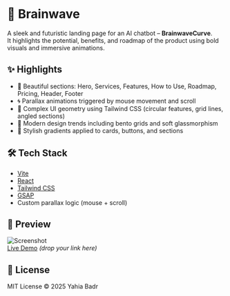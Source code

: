 # 🧠 Brainwave

A sleek and futuristic landing page for an AI chatbot – **BrainwaveCurve**.  
It highlights the potential, benefits, and roadmap of the product using bold visuals and immersive animations.

## ✨ Highlights

- 🎯 Beautiful sections: Hero, Services, Features, How to Use, Roadmap, Pricing, Header, Footer
- 🌀 Parallax animations triggered by mouse movement and scroll
- 🧩 Complex UI geometry using Tailwind CSS (circular features, grid lines, angled sections)
- 📐 Modern design trends including bento grids and soft glassmorphism
- 🎨 Stylish gradients applied to cards, buttons, and sections

## 🛠️ Tech Stack

- [Vite](https://vitejs.dev/)
- [React](https://reactjs.org/)
- [Tailwind CSS](https://tailwindcss.com/)
- [GSAP](https://gsap.com/)
- Custom parallax logic (mouse + scroll)

## 📸 Preview

![Screenshot](./public/assets/images/screenshot.png)  
[Live Demo](#) *(drop your link here)*

## 📄 License
MIT License © 2025 Yahia Badr
